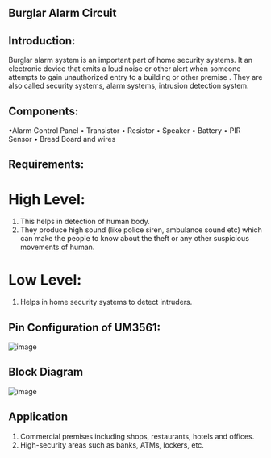 ## Burglar Alarm Circuit

## Introduction:
 Burglar alarm system is an important part of home security systems. It an electronic device that emits a loud noise or other alert when someone attempts to gain unauthorized  entry to a building or other premise . They are also called security systems, alarm systems, intrusion detection system.
 
## Components:
•Alarm Control Panel
•	Transistor
•	Resistor
•	Speaker
•	Battery
•	PIR Sensor
•	Bread Board and wires

## Requirements:
# High Level:
1.	This helps in detection of human body.
2.	They produce high sound (like police siren, ambulance sound etc) which can make the people to know about the theft or any other suspicious movements of human.

# Low Level:
1.	Helps in home security systems to detect intruders.

## Pin Configuration of UM3561:

![image](https://user-images.githubusercontent.com/98879965/154840690-8cd420f8-7b0b-4b1b-bb1f-3ee903aff367.png)

## Block Diagram
![image](https://user-images.githubusercontent.com/98879965/154840713-c6f2d7bd-abb2-4c86-b230-15dbc7adebc5.png)

## Application
1. Commercial premises including shops, restaurants, hotels and offices.
2. High-security areas such as banks, ATMs, lockers, etc.
